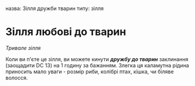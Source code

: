 назва: Зілля дружби тварин типу: зілля

# Зілля любові до тварин
_Тривале зілля_

Коли ви п'єте це зілля, ви можете кинути **_дружбу до тварин_** заклинання (заощадити DC 13) на 1 годину за бажанням. Злегка ця каламутна рідина приносить мало уваги - розмір риби, колібрі птах, кішка, чи біляве волосся. 